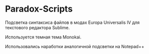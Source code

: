 # Paradox-Scripts
Подсветка синтаксиса файлов в модах Europa Universalis IV для текстового редактора Sublime.

Используется темная тема Monokai.

Использовались наработки аналогичной подсветки на Notepad++
